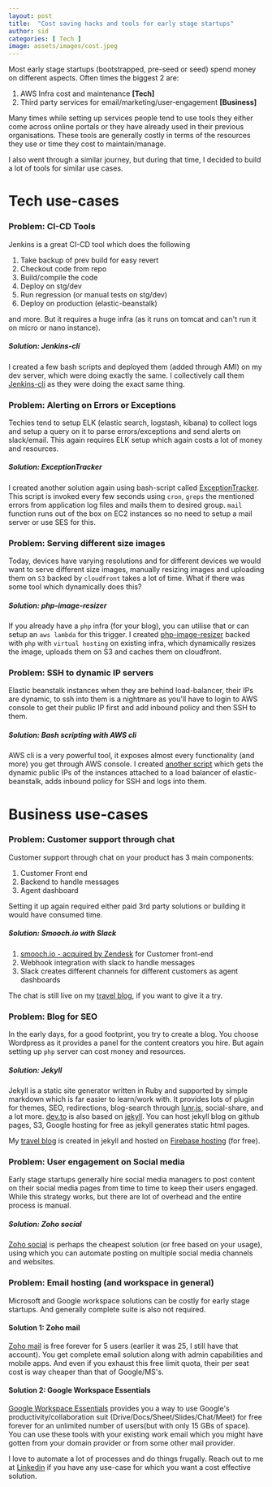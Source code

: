 ```yaml
---
layout: post
title:  "Cost saving hacks and tools for early stage startups"
author: sid
categories: [ Tech ]
image: assets/images/cost.jpeg
---
```

Most early stage startups (bootstrapped, pre-seed or seed) spend money on different aspects. Often times the biggest 2 are:

1. AWS Infra cost and maintenance **[Tech]**
2. Third party services for email/marketing/user-engagement **[Business]**

Many times while setting up services people tend to use tools they either come across online portals or they have already used in their previous organisations.  These tools are generally costly in terms of the resources they use or time they cost to maintain/manage. 

I also went through a similar journey, but during that time, I decided to build a lot of tools for similar use cases.

# Tech use-cases

### Problem: CI-CD Tools
Jenkins is a great CI-CD tool which does the following  
1. Take backup of prev build for easy revert
2. Checkout code from repo
3. Build/compile the code
4. Deploy on stg/dev
5. Run regression (or manual tests on stg/dev)
6. Deploy on production (elastic-beanstalk)

and more. But it requires a huge infra (as it runs on tomcat and can't run it on micro or nano instance). 

##### Solution: Jenkins-cli
I created a few bash scripts and deployed them (added through AMI) on my dev server, which were doing exactly the same. I collectively call them [Jenkins-cli](https://github.com/thekosmix/AWS-Deploy) as they were doing the exact same thing.

### Problem: Alerting on Errors or Exceptions
Techies tend to setup ELK (elastic search, logstash, kibana) to collect logs and setup a query on it to parse errors/exceptions and send alerts on slack/email. This again requires ELK setup which again costs a lot of money and resources.

##### Solution: ExceptionTracker
I created another solution again using bash-script called [ExceptionTracker](https://github.com/thekosmix/AWS-ElastickBeanStalk/blob/master/exceptionTracker.sh). This script is invoked every few seconds using `cron`, `greps` the mentioned errors from application log files and mails them to desired group. `mail` function runs out of the box on EC2 instances so no need to setup a mail server or use SES for this.

### Problem: Serving different size images
Today, devices have varying resolutions and for different devices we would want to serve different size images, manually resizing images and uploading them on `S3` backed by `cloudfront` takes a lot of time. What if there was some tool which dynamically does this?

##### Solution: php-image-resizer
If you already have a `php` infra (for your blog), you can utilise that or can setup an `aws lambda` for this trigger. I created [php-image-resizer](https://github.com/thekosmix/php-image-resizer) backed with `php` with `virtual hosting` on existing infra, which dynamically resizes the image, uploads them on S3 and caches them on cloudfront.

### Problem: SSH to dynamic IP servers
Elastic beanstalk instances when they are behind load-balancer, their IPs are dynamic, to ssh into them is a nightmare as you'll have to login to AWS console to get their public IP first and add inbound policy and then SSH to them.

##### Solution: Bash scripting with AWS cli
AWS cli is a very powerful tool, it exposes almost every functionality (and more) you get through AWS console. I created [another script](https://github.com/thekosmix/AWS-Deploy/blob/master/sshprod.sh) which gets the dynamic public IPs of the instances attached to a load balancer of elastic-beanstalk, adds inbound policy for SSH and logs into them.


# Business use-cases

### Problem: Customer support through chat
Customer support through chat on your product has 3 main components:
1. Customer Front end
2. Backend to handle messages
3. Agent dashboard

Setting it up again required either paid 3rd party solutions or building it would have consumed time. 

##### Solution: Smooch.io with Slack
1. [smooch.io - acquired by Zendesk](https://www.zendesk.com/platform/conversations/) for Customer front-end
2. Webhook integration with slack to handle messages
3. Slack creates different channels for different customers as agent dashboards

The chat is still live on my [travel blog](https://www.thekosmix.com/), if you want to give it a try.

### Problem: Blog for SEO
In the early days, for a good footprint, you try to create a blog. You choose Wordpress as it provides a panel for the content creators you hire. But again setting up `php` server can cost money and resources.

##### Solution: Jekyll
Jekyll is a static site generator written in Ruby and supported by simple markdown which is far easier to learn/work with. It provides lots of plugin for themes, SEO, redirections, blog-search through [lunr.js](https://lunrjs.com/), social-share, and a lot more. [dev.to](https://dev.to/) is also based on [jekyll](https://jekyllrb.com/). You can host jekyll blog on github pages, S3, Google hosting for free as jekyll generates static html pages.

My [travel blog](https://www.wanderindia.blog/) is created in jekyll and hosted on [Firebase hosting](https://firebase.google.com/docs/hosting) (for free).

### Problem: User engagement on Social media
Early stage startups generally hire social media managers to post content on their social media pages from time to time to keep their users engaged. While this strategy works, but there are lot of overhead and the entire process is manual.

##### Solution: Zoho social
[Zoho social](https://www.zoho.com/social/) is perhaps the cheapest solution (or free based on your usage), using which you can automate posting on multiple social media channels and websites.

### Problem: Email hosting (and workspace in general)
Microsoft and Google workspace solutions can be costly for early stage startups. And generally complete suite is also not required.

#### Solution 1: Zoho mail
[Zoho mail](https://www.zoho.com/mail/zohomail-pricing.html) is free forever for 5 users (earlier it was 25, I still have that account). You get complete email solution along with admin capabilities and mobile apps. And even if you exhaust this free limit quota, their per seat cost is way cheaper than that of Google/MS's. 

#### Solution 2: Google Workspace Essentials
[Google Workspace Essentials](https://workspace.google.com/intl/en_in/essentials/) provides you a way to use Google's productivity/collaboration suit (Drive/Docs/Sheet/Slides/Chat/Meet) for free forever for an unlimited number of users(but with only 15 GBs of space). You can use these tools with your existing work email which you might have gotten from your domain provider or from some other mail provider. 

I love to automate a lot of processes and do things frugally. Reach out to me at [Linkedin](https://www.linkedin.com/in/kumarsiddharth/) if you have any use-case for which you want a cost effective solution.